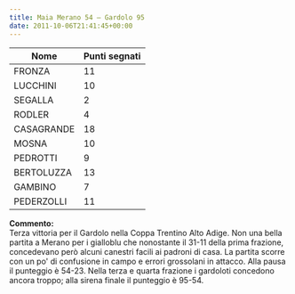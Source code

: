 ```yaml
---
title: Maia Merano 54 – Gardolo 95
date: 2011-10-06T21:41:45+00:00
---
```

| **Nome** | **Punti segnati** |
| -------- | ----------------- |
| FRONZA | 11 |
| LUCCHINI | 10 |
| SEGALLA | 2 |
| RODLER | 4 |
| CASAGRANDE | 18 |
| MOSNA | 10 |
| PEDROTTI | 9 |
| BERTOLUZZA | 13 |
| GAMBINO | 7 |
| PEDERZOLLI | 11 |

**Commento:**  
Terza vittoria per il Gardolo nella Coppa Trentino Alto Adige. Non una bella partita a Merano per i gialloblu che nonostante il 31-11 della prima frazione, concedevano però alcuni canestri facili ai padroni di casa. La partita scorre con un po' di confusione in campo e errori grossolani in attacco. Alla pausa il punteggio è 54-23. Nella terza e quarta frazione i gardoloti concedono ancora troppo; alla sirena finale il punteggio è 95-54.